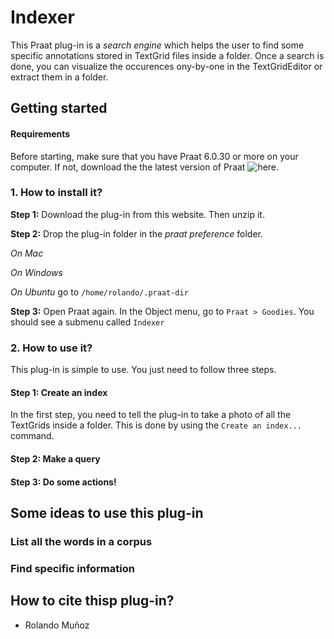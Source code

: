 # Indexer

This Praat plug-in is a *search engine* which helps the user to find some specific annotations stored in TextGrid files inside a folder. Once a search is done, you can visualize the occurences ony-by-one in the TextGridEditor or extract them in a folder.

## Getting started

#### Requirements
Before starting, make sure that you have Praat 6.0.30 or more on your computer. If not, download the the latest version of Praat ![here](http://www.fon.hum.uva.nl/praat). 

### 1. How to install it?

**Step 1:** Download the plug-in from this website. Then unzip it. 

**Step 2:** Drop the plug-in folder in the *praat preference* folder.

*On Mac* 

*On Windows*

*On Ubuntu* go to `/home/rolando/.praat-dir`

**Step 3:** Open Praat again. In the Object menu, go to `Praat > Goodies`. You should see a submenu called `Indexer` 

### 2. How to use it?

This plug-in is simple to use. You just need to follow three steps.

#### Step 1: Create an index

In the first step, you need to tell the plug-in to take a photo of all the TextGrids inside a folder. This is done by using the `Create an index...` command. 


#### Step 2: Make a query


#### Step 3: Do some actions!

## Some ideas to use this plug-in

### List all the words in a corpus

### Find specific information

## How to cite thisp plug-in?

- Rolando Muñoz
